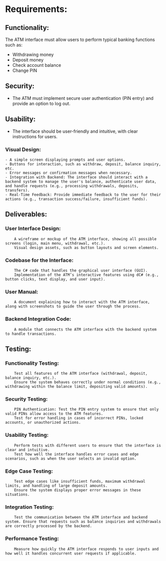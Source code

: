 # Requirements:

## Functionality: 
The ATM interface must allow users to perform typical banking functions such as:
- Withdrawing money
- Deposit money
- Check account balance
- Change PIN

## Security: 
- The ATM must implement secure user authentication (PIN entry) and provide an option to log out.

## Usability: 
- The interface should be user-friendly and intuitive, with clear instructions for users.

### Visual Design:
    - A simple screen displaying prompts and user options.
    - Buttons for interaction, such as withdraw, deposit, balance inquiry, etc.
    - Error messages or confirmation messages when necessary.
    - Integration with Backend: The interface should interact with a backend system to manage the user's balance, authenticate user data, and handle requests (e.g., processing withdrawals, deposits, transfers).
    - Real-Time Feedback: Provide immediate feedback to the user for their actions (e.g., transaction success/failure, insufficient funds).

## Deliverables:

### User Interface Design:
        A wireframe or mockup of the ATM interface, showing all possible screens (login, main menu, withdrawal, etc.).
        Visual design assets, such as button layouts and screen elements.
### Codebase for the Interface:
        The C# code that handles the graphical user interface (GUI).
        Implementation of the ATM’s interactive features using dC# (e.g., button clicks, text display, and user input).
### User Manual:
        A document explaining how to interact with the ATM interface, along with screenshots to guide the user through the process.
### Backend Integration Code:
        A module that connects the ATM interface with the backend system to handle transactions.

## Testing:

### Functionality Testing:
        Test all features of the ATM interface (withdrawal, deposit, balance inquiry, etc.).
        Ensure the system behaves correctly under normal conditions (e.g., withdrawing within the balance limit, depositing valid amounts).
### Security Testing:
        PIN Authentication: Test the PIN entry system to ensure that only valid PINs allow access to the ATM features.
        Test for error handling in cases of incorrect PINs, locked accounts, or unauthorized actions.
### Usability Testing:
        Perform tests with different users to ensure that the interface is clear and intuitive.
        Test how well the interface handles error cases and edge scenarios, such as when the user selects an invalid option.
### Edge Case Testing:
        Test edge cases like insufficient funds, maximum withdrawal limits, and handling of large deposit amounts.
        Ensure the system displays proper error messages in these situations.
### Integration Testing:
        Test the communication between the ATM interface and backend system. Ensure that requests such as balance inquiries and withdrawals are correctly processed by the backend.
### Performance Testing:
        Measure how quickly the ATM interface responds to user inputs and how well it handles concurrent user requests if applicable.

